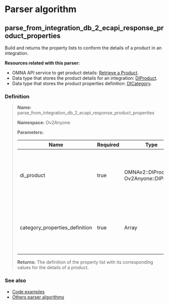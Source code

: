 # Parser algorithm
 
## parse_from_integration_db_2_ecapi_response_product_properties

Build and returns the property lists to conform the details of a product in an integration.

**Resources related with this parser:**

* OMNA API service to get product details: [Retrieve a Product](//https://doc-api.omna.io/api-spec/index.html#operation/get_product_beta_).
* Data type that stores the product details for an integration: [DIProduct](../data-types/DIProduct.md).
* Data type that stores the product properties definition: [DICategory](../data-types/DICategory.md).
    
### Definition

> **Name:** parse_from_integration_db_2_ecapi_response_product_properties
> 
> **Namespace:** Ov2Anyone
>
> **Parameters:**
> 
> | Name | Required | Type | Description |
> | ---- | -------- | ---- | ----------- |
> | di_product | true | OMNAv2::DIProduct \| Ov2Anyone::DIProduct | Contains the [DIProduct](../data-types/DIProduct.md) record from which you will get the property values. |
> | category_properties_definition | true | Array | Contains the definition of properties for a product category ([DICategory](../data-types/DICategory.md) |
>
> **Returns:** The definition of the property list with its corresponding values ​​for the details of a product.

### See also
* [Code examples](https://cenit.io/algorithm?f[name][40703][o]=is&f[name][40703][v]=parse_from_integration_db_2_ecapi_response_product_properties&f[namespace][40840][o]=starts_with&f[namespace][40840][v]=Ov2)
* [Others parser algorithms](overview?id=parse_from_integration_db_2_ecapi_response_product_properties)